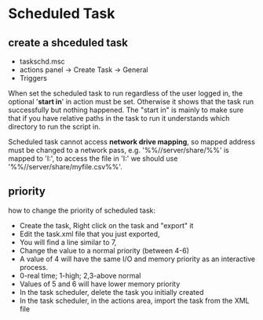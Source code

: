 # Scheduled Task

## create a shceduled task
- taskschd.msc
- actions panel -> Create Task -> General
- Triggers

When set the scheduled task to run regardless of the user logged in, the optional '**start in**' in action must be set. Otherwise it shows that the task run successfully but nothing happened. The "start in" is mainly to make sure that if you have relative paths in the task to run it understands which directory to run the script in.

Scheduled task cannot access **network drive mapping**, so mapped address must be changed to a network pass, e.g. '%%//server/share/%%' is mapped to 'I:', to access the file in 'I:' we should use '%%//server/share/myfile.csv%%'.

## priority
how to change the priority of scheduled task:
- Create the task, Right click on the task and "export" it
- Edit the task.xml file that you just exported,
- You will find a line similar to <Priority>7</Priority>,
- Change the value to a normal priority (between 4-6)
- A value of 4 will have the same I/O and memory priority as an interactive process.
- 0-real time; 1-high; 2,3-above normal
- Values of 5 and 6 will have lower memory priority
- In the task scheduler, delete the task you initially created
- In the task scheduler, in the actions area, import the task from the XML file
